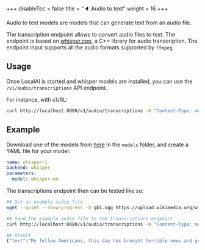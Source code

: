 +++
disableToc = false
title = "🔈 Audio to text"
weight = 16
+++

Audio to text models are models that can generate text from an audio file.

The transcription endpoint allows to convert audio files to text. The endpoint is based on [whisper.cpp](https://github.com/ggerganov/whisper.cpp), a C++ library for audio transcription. The endpoint input supports all the audio formats supported by `ffmpeg`.

## Usage

Once LocalAI is started and whisper models are installed, you can use the `/v1/audio/transcriptions` API endpoint.

For instance, with cURL:

```bash
curl http://localhost:8080/v1/audio/transcriptions -H "Content-Type: multipart/form-data" -F file="@<FILE_PATH>" -F model="<MODEL_NAME>"
```

## Example

Download one of the models from [here](https://huggingface.co/ggerganov/whisper.cpp/tree/main) in the `models` folder, and create a YAML file for your model:

```yaml
name: whisper-1
backend: whisper
parameters:
  model: whisper-en
```

The transcriptions endpoint then can be tested like so:

```bash
## Get an example audio file
wget --quiet --show-progress -O gb1.ogg https://upload.wikimedia.org/wikipedia/commons/1/1f/George_W_Bush_Columbia_FINAL.ogg

## Send the example audio file to the transcriptions endpoint
curl http://localhost:8080/v1/audio/transcriptions -H "Content-Type: multipart/form-data" -F file="@$PWD/gb1.ogg" -F model="whisper-1"

## Result
{"text":"My fellow Americans, this day has brought terrible news and great sadness to our country.At nine o'clock this morning, Mission Control in Houston lost contact with our Space ShuttleColumbia.A short time later, debris was seen falling from the skies above Texas.The Columbia's lost.There are no survivors.One board was a crew of seven.Colonel Rick Husband, Lieutenant Colonel Michael Anderson, Commander Laurel Clark, Captain DavidBrown, Commander William McCool, Dr. Kultna Shavla, and Elon Ramon, a colonel in the IsraeliAir Force.These men and women assumed great risk in the service to all humanity.In an age when spaceflight has come to seem almost routine, it is easy to overlook thedangers of travel by rocket and the difficulties of navigating the fierce outer atmosphere ofthe Earth.These astronauts knew the dangers, and they faced them willingly, knowing they had a highand noble purpose in life.Because of their courage and daring and idealism, we will miss them all the more.All Americans today are thinking as well of the families of these men and women who havebeen given this sudden shock and grief.You're not alone.Our entire nation agrees with you, and those you loved will always have the respect andgratitude of this country.The cause in which they died will continue.Mankind has led into the darkness beyond our world by the inspiration of discovery andthe longing to understand.Our journey into space will go on.In the skies today, we saw destruction and tragedy.As farther than we can see, there is comfort and hope.In the words of the prophet Isaiah, \"Lift your eyes and look to the heavens who createdall these, he who brings out the starry hosts one by one and calls them each by name.\"Because of his great power and mighty strength, not one of them is missing.The same creator who names the stars also knows the names of the seven souls we mourntoday.The crew of the shuttle Columbia did not return safely to Earth yet we can pray that all aresafely home.May God bless the grieving families and may God continue to bless America.[BLANK_AUDIO]"}
```
